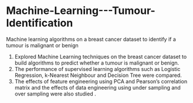 # Machine-Learning---Tumour-Identification

Machine learning algorithms on a breast cancer dataset to identify if a tumour is malignant or benign

1. Explored Machine Learning techniques on the breast cancer dataset to build algorithms to predict whether a tumour is malignant or benign.
2. The performance of supervised learning algorithms such as Logistic Regression, k-Nearest Neighbour and Decision Tree were compared.
3. The effects of feature engineering using PCA and Pearson’s correlation matrix and the effects of data engineering using under sampling and over sampling were also studied .

